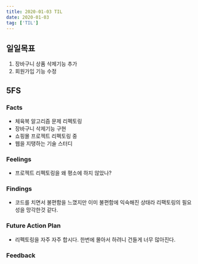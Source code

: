 ```yaml
---
title: 2020-01-03 TIL
date: 2020-01-03
tag: ['TIL']
---
```


## 일일목표

1. 장바구니 상품 삭제기능 추가
2. 회원가입 기능 수정

## 5FS

### Facts

- 체육복 알고리즘 문제 리펙토링
- 장바구니 삭제기능 구현
- 쇼핑몰 프로젝트 리펙토링 중
- 웹을 지탱하는 기술 스터디

### Feelings

- 프로젝트 리펙토링을 왜 평소에 하지 않았나?

### Findings

- 코드를 치면서 불편함을 느꼈지만 이미 불편함에 익숙해진 상태라 리팩토링의 필요성을 망각한것 같다.

### Future Action Plan

- 리펙토링을 자주 자주 합시다. 한번에 몰아서 하려니 건들게 너무 많아진다.

### Feedback
